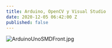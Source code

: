 ```yaml
---
title: Arduino, OpenCV y Visual Studio
date: 2020-12-05 06:42:00 Z
published: false
---
```


![ArduinoUnoSMDFront.jpg](/uploads/ArduinoUnoSMDFront.jpg)